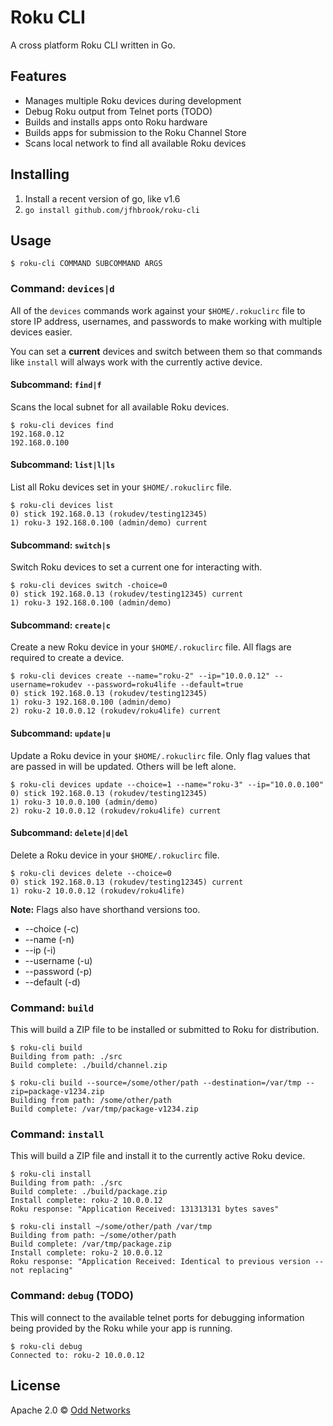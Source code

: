 # Roku CLI

A cross platform Roku CLI written in Go.

## Features

- Manages multiple Roku devices during development
- Debug Roku output from Telnet ports (TODO)
- Builds and installs apps onto Roku hardware
- Builds apps for submission to the Roku Channel Store
- Scans local network to find all available Roku devices

## Installing

1. Install a recent version of go, like v1.6
2. `go install github.com/jfhbrook/roku-cli`

## Usage

`$ roku-cli COMMAND SUBCOMMAND ARGS`

### Command: `devices|d`

All of the `devices` commands work against your `$HOME/.rokuclirc` file to store IP address, usernames, and passwords to make working with multiple devices easier.

You can set a **current** devices and switch between them so that commands like `install` will always work with the currently active device.

#### Subcommand: `find|f`

Scans the local subnet for all available Roku devices.

```
$ roku-cli devices find
192.168.0.12
192.168.0.100
```

#### Subcommand: `list|l|ls`

List all Roku devices set in your `$HOME/.rokuclirc` file.

```
$ roku-cli devices list
0) stick 192.168.0.13 (rokudev/testing12345)
1) roku-3 192.168.0.100 (admin/demo) current
```

#### Subcommand: `switch|s`

Switch Roku devices to set a current one for interacting with.

```
$ roku-cli devices switch -choice=0
0) stick 192.168.0.13 (rokudev/testing12345) current
1) roku-3 192.168.0.100 (admin/demo)
```

#### Subcommand: `create|c`

Create a new Roku device in your `$HOME/.rokuclirc` file. All flags are required to create a device.

```
$ roku-cli devices create --name="roku-2" --ip="10.0.0.12" --username=rokudev --password=roku4life --default=true
0) stick 192.168.0.13 (rokudev/testing12345)
1) roku-3 192.168.0.100 (admin/demo)
2) roku-2 10.0.0.12 (rokudev/roku4life) current
```

#### Subcommand: `update|u`

Update a Roku device in your `$HOME/.rokuclirc` file. Only flag values that are passed in will be updated. Others will be left alone.

```
$ roku-cli devices update --choice=1 --name="roku-3" --ip="10.0.0.100"
0) stick 192.168.0.13 (rokudev/testing12345)
1) roku-3 10.0.0.100 (admin/demo)
2) roku-2 10.0.0.12 (rokudev/roku4life) current
```

#### Subcommand: `delete|d|del`

Delete a Roku device in your `$HOME/.rokuclirc` file.

```
$ roku-cli devices delete --choice=0
0) stick 192.168.0.13 (rokudev/testing12345) current
1) roku-2 10.0.0.12 (rokudev/roku4life)
```

**Note:** Flags also have shorthand versions too.

- --choice (-c)
- --name (-n)
- --ip (-i)
- --username (-u)
- --password (-p)
- --default (-d)

### Command: `build`

This will build a ZIP file to be installed or submitted to Roku for distribution.

```
$ roku-cli build
Building from path: ./src
Build complete: ./build/channel.zip

$ roku-cli build --source=/some/other/path --destination=/var/tmp --zip=package-v1234.zip
Building from path: /some/other/path
Build complete: /var/tmp/package-v1234.zip
```

### Command: `install`

This will build a ZIP file and install it to the currently active Roku device.

```
$ roku-cli install
Building from path: ./src
Build complete: ./build/package.zip
Install complete: roku-2 10.0.0.12
Roku response: "Application Received: 131313131 bytes saves"

$ roku-cli install ~/some/other/path /var/tmp
Building from path: ~/some/other/path
Build complete: /var/tmp/package.zip
Install complete: roku-2 10.0.0.12
Roku response: "Application Received: Identical to previous version -- not replacing"
```

### Command: `debug` (TODO)

This will connect to the available telnet ports for debugging information being provided by the Roku while your app is running.

```
$ roku-cli debug
Connected to: roku-2 10.0.0.12
```

## License

Apache 2.0 © [Odd Networks](http://oddnetworks.com)
